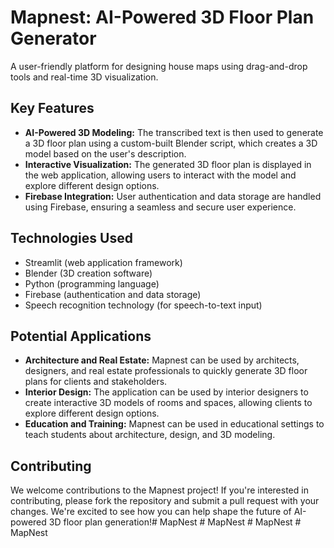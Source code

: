 # Mapnest: AI-Powered 3D Floor Plan Generator

A user-friendly platform for designing house maps using drag-and-drop tools and real-time 3D visualization.


## Key Features

- **AI-Powered 3D Modeling:** The transcribed text is then used to generate a 3D floor plan using a custom-built Blender script, which creates a 3D model based on the user's description.
- **Interactive Visualization:** The generated 3D floor plan is displayed in the web application, allowing users to interact with the model and explore different design options.
- **Firebase Integration:** User authentication and data storage are handled using Firebase, ensuring a seamless and secure user experience.

## Technologies Used

- Streamlit (web application framework)
- Blender (3D creation software)
- Python (programming language)
- Firebase (authentication and data storage)
- Speech recognition technology (for speech-to-text input)

## Potential Applications

- **Architecture and Real Estate:** Mapnest can be used by architects, designers, and real estate professionals to quickly generate 3D floor plans for clients and stakeholders.
- **Interior Design:** The application can be used by interior designers to create interactive 3D models of rooms and spaces, allowing clients to explore different design options.
- **Education and Training:** Mapnest can be used in educational settings to teach students about architecture, design, and 3D modeling.

## Contributing

We welcome contributions to the Mapnest project! If you're interested in contributing, please fork the repository and submit a pull request with your changes. We're excited to see how you can help shape the future of AI-powered 3D floor plan generation!#   M a p N e s t  
 #   M a p N e s t  
 #   M a p N e s t  
 #   M a p N e s t  
 